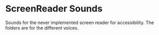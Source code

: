 # ScreenReader Sounds
Sounds for the never implemented screen reader for accessibility. The folders are for the different voices.
